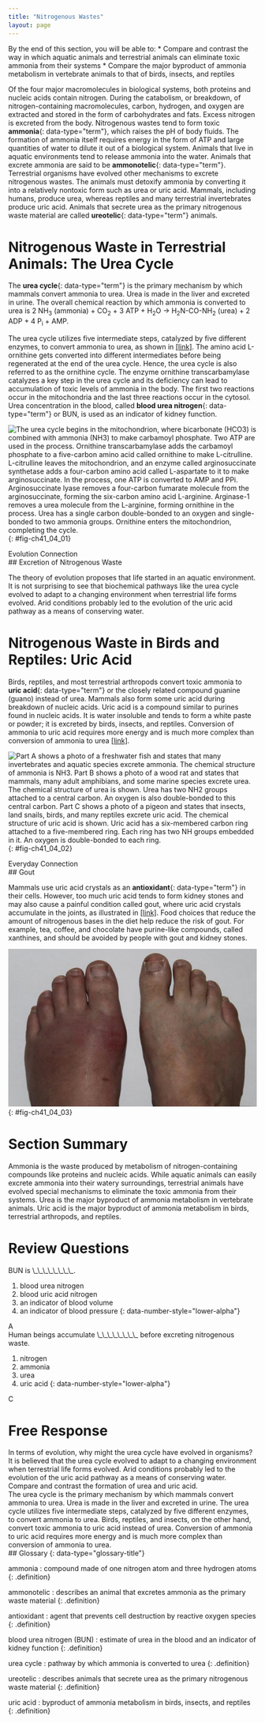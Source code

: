 ```yaml
---
title: "Nitrogenous Wastes"
layout: page
---
```



<div data-type="abstract" markdown="1">
By the end of this section, you will be able to:
* Compare and contrast the way in which aquatic animals and terrestrial animals can eliminate toxic ammonia from their systems
* Compare the major byproduct of ammonia metabolism in vertebrate animals to that of birds, insects, and reptiles

</div>

Of the four major macromolecules in biological systems, both proteins and nucleic acids contain nitrogen. During the catabolism, or breakdown, of nitrogen-containing macromolecules, carbon, hydrogen, and oxygen are extracted and stored in the form of carbohydrates and fats. Excess nitrogen is excreted from the body. Nitrogenous wastes tend to form toxic **ammonia**{: data-type="term"}, which raises the pH of body fluids. The formation of ammonia itself requires energy in the form of ATP and large quantities of water to dilute it out of a biological system. Animals that live in aquatic environments tend to release ammonia into the water. Animals that excrete ammonia are said to be **ammonotelic**{: data-type="term"}. Terrestrial organisms have evolved other mechanisms to excrete nitrogenous wastes. The animals must detoxify ammonia by converting it into a relatively nontoxic form such as urea or uric acid. Mammals, including humans, produce urea, whereas reptiles and many terrestrial invertebrates produce uric acid. Animals that secrete urea as the primary nitrogenous waste material are called **ureotelic**{: data-type="term"} animals.

# Nitrogenous Waste in Terrestrial Animals: The Urea Cycle

The **urea cycle**{: data-type="term"} is the primary mechanism by which mammals convert ammonia to urea. Urea is made in the liver and excreted in urine. The overall chemical reaction by which ammonia is converted to urea is 2 NH<sub>3</sub> (ammonia) + CO<sub>2</sub> + 3 ATP + H<sub>2</sub>O → H<sub>2</sub>N-CO-NH<sub>2</sub> (urea) + 2 ADP + 4 P<sub>i</sub> + AMP.

The urea cycle utilizes five intermediate steps, catalyzed by five different enzymes, to convert ammonia to urea, as shown in [\[link\]](#fig-ch41_04_01). The amino acid L-ornithine gets converted into different intermediates before being regenerated at the end of the urea cycle. Hence, the urea cycle is also referred to as the ornithine cycle. The enzyme ornithine transcarbamylase catalyzes a key step in the urea cycle and its deficiency can lead to accumulation of toxic levels of ammonia in the body. The first two reactions occur in the mitochondria and the last three reactions occur in the cytosol. Urea concentration in the blood, called **blood urea nitrogen**{: data-type="term"} or BUN, is used as an indicator of kidney function.

 ![ The urea cycle begins in the mitochondrion, where bicarbonate (HCO3) is combined with ammonia (NH3) to make carbamoyl phosphate. Two ATP are used in the process. Ornithine transcarbamylase adds the carbamoyl phosphate to a five-carbon amino acid called ornithine to make L-citrulline. L-citrulline leaves the mitochondrion, and an enzyme called arginosuccinate synthetase adds a four-carbon amino acid called L-aspartate to it to make arginosuccinate. In the process, one ATP is converted to AMP and PPi. Arginosuccinate lyase removes a four-carbon fumarate molecule from the arginosuccinate, forming the six-carbon amino acid L-arginine. Arginase-1 removes a urea molecule from the L-arginine, forming ornithine in the process. Urea has a single carbon double-bonded to an oxygen and single-bonded to two ammonia groups. Ornithine enters the mitochondrion, completing the cycle.](../resources/Figure_41_04_01.jpg "The urea cycle converts ammonia to urea."){: #fig-ch41_04_01}

<div data-type="note" data-has-label="true" class="note evolution" data-label="" markdown="1">
<div data-type="title" class="title">
Evolution Connection
</div>
## Excretion of Nitrogenous Waste

The theory of evolution proposes that life started in an aquatic environment. It is not surprising to see that biochemical pathways like the urea cycle evolved to adapt to a changing environment when terrestrial life forms evolved. Arid conditions probably led to the evolution of the uric acid pathway as a means of conserving water.

</div>

# Nitrogenous Waste in Birds and Reptiles: Uric Acid

Birds, reptiles, and most terrestrial arthropods convert toxic ammonia to **uric acid**{: data-type="term"} or the closely related compound guanine (guano) instead of urea. Mammals also form some uric acid during breakdown of nucleic acids. Uric acid is a compound similar to purines found in nucleic acids. It is water insoluble and tends to form a white paste or powder; it is excreted by birds, insects, and reptiles. Conversion of ammonia to uric acid requires more energy and is much more complex than conversion of ammonia to urea [\[link\]](#fig-ch41_04_02).

 ![Part A shows a photo of a freshwater fish and states that many invertebrates and aquatic species excrete ammonia. The chemical structure of ammonia is NH3. Part B shows a photo of a wood rat and states that mammals, many adult amphibians, and some marine species excrete urea. The chemical structure of urea is shown. Urea has two NH2 groups attached to a central carbon. An oxygen is also double-bonded to this central carbon. Part C shows a photo of a pigeon and states that insects, land snails, birds, and many reptiles excrete uric acid. The chemical structure of uric acid is shown. Uric acid has a six-membered carbon ring attached to a five-membered ring. Each ring has two NH groups embedded in it. An oxygen is double-bonded to each ring.](../resources/Figure_41_04_02abc.jpg "Nitrogenous waste is excreted in different forms by different species. These include (a) ammonia, (b) urea, and (c) uric acid. (credit a: modification of work by Eric Engbretson, USFWS; credit b: modification of work by B. &quot;Moose&quot; Peterson, USFWS; credit c: modification of work by Dave Menke, USFWS)"){: #fig-ch41_04_02}

<div data-type="note" data-has-label="true" class="note everyday" data-label="" markdown="1">
<div data-type="title" class="title">
Everyday Connection
</div>
## Gout

Mammals use uric acid crystals as an **antioxidant**{: data-type="term"} in their cells. However, too much uric acid tends to form kidney stones and may also cause a painful condition called gout, where uric acid crystals accumulate in the joints, as illustrated in [\[link\]](#fig-ch41_04_03). Food choices that reduce the amount of nitrogenous bases in the diet help reduce the risk of gout. For example, tea, coffee, and chocolate have purine-like compounds, called xanthines, and should be avoided by people with gout and kidney stones.

![Photo shows a toe that is swollen and red.](../resources/Figure_41_04_03.jpg "Gout causes the inflammation visible in this person&#x2019;s left big toe joint. (credit: &quot;Gonzosft&quot;/Wikimedia Commons)"){: #fig-ch41_04_03}


</div>

# Section Summary

Ammonia is the waste produced by metabolism of nitrogen-containing compounds like proteins and nucleic acids. While aquatic animals can easily excrete ammonia into their watery surroundings, terrestrial animals have evolved special mechanisms to eliminate the toxic ammonia from their systems. Urea is the major byproduct of ammonia metabolism in vertebrate animals. Uric acid is the major byproduct of ammonia metabolism in birds, terrestrial arthropods, and reptiles.

# Review Questions

<div data-type="exercise" class="exercise">
<div data-type="problem" class="problem" markdown="1">
BUN is \_\_\_\_\_\_\_\_.

1.  blood urea nitrogen
2.  blood uric acid nitrogen
3.  an indicator of blood volume
4.  an indicator of blood pressure
{: data-number-style="lower-alpha"}

</div>
<div data-type="solution" class="solution" markdown="1">
A

</div>
</div>

<div data-type="exercise" class="exercise">
<div data-type="problem" class="problem" markdown="1">
Human beings accumulate \_\_\_\_\_\_\_\_ before excreting nitrogenous waste.

1.  nitrogen
2.  ammonia
3.  urea
4.  uric acid
{: data-number-style="lower-alpha"}

</div>
<div data-type="solution" class="solution" markdown="1">
C

</div>
</div>

# Free Response

<div data-type="exercise" class="exercise">
<div data-type="problem" class="problem" markdown="1">
In terms of evolution, why might the urea cycle have evolved in organisms?

</div>
<div data-type="solution" class="solution" markdown="1">
It is believed that the urea cycle evolved to adapt to a changing environment when terrestrial life forms evolved. Arid conditions probably led to the evolution of the uric acid pathway as a means of conserving water.

</div>
</div>

<div data-type="exercise" class="exercise">
<div data-type="problem" class="problem" markdown="1">
Compare and contrast the formation of urea and uric acid.

</div>
<div data-type="solution" class="solution" markdown="1">
The urea cycle is the primary mechanism by which mammals convert ammonia to urea. Urea is made in the liver and excreted in urine. The urea cycle utilizes five intermediate steps, catalyzed by five different enzymes, to convert ammonia to urea. Birds, reptiles, and insects, on the other hand, convert toxic ammonia to uric acid instead of urea. Conversion of ammonia to uric acid requires more energy and is much more complex than conversion of ammonia to urea.

</div>
</div>

<div data-type="glossary" markdown="1">
## Glossary
{: data-type="glossary-title"}

ammonia
: compound made of one nitrogen atom and three hydrogen atoms
{: .definition}

ammonotelic
: describes an animal that excretes ammonia as the primary waste material
{: .definition}

antioxidant
: agent that prevents cell destruction by reactive oxygen species
{: .definition}

blood urea nitrogen (BUN)
: estimate of urea in the blood and an indicator of kidney function
{: .definition}

urea cycle
: pathway by which ammonia is converted to urea
{: .definition}

ureotelic
: describes animals that secrete urea as the primary nitrogenous waste material
{: .definition}

uric acid
: byproduct of ammonia metabolism in birds, insects, and reptiles
{: .definition}

</div>

